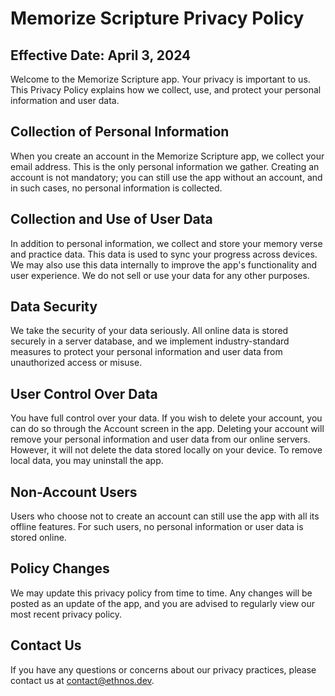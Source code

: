 # Memorize Scripture Privacy Policy

## Effective Date: April 3, 2024

Welcome to the Memorize Scripture app. Your privacy is important to us. This Privacy Policy explains how we collect, use, and protect your personal information and user data.

## Collection of Personal Information

When you create an account in the Memorize Scripture app, we collect your email address. This is the only personal information we gather. Creating an account is not mandatory; you can still use the app without an account, and in such cases, no personal information is collected.

## Collection and Use of User Data

In addition to personal information, we collect and store your memory verse and practice data. This data is used to sync your progress across devices. We may also use this data internally to improve the app's functionality and user experience. We do not sell or use your data for any other purposes.

## Data Security

We take the security of your data seriously. All online data is stored securely in a server database, and we implement industry-standard measures to protect your personal information and user data from unauthorized access or misuse.

## User Control Over Data

You have full control over your data. If you wish to delete your account, you can do so through the Account screen in the app. Deleting your account will remove your personal information and user data from our online servers. However, it will not delete the data stored locally on your device. To remove local data, you may uninstall the app.

## Non-Account Users

Users who choose not to create an account can still use the app with all its offline features. For such users, no personal information or user data is stored online.

## Policy Changes

We may update this privacy policy from time to time. Any changes will be posted as an update of the app, and you are advised to regularly view our most recent privacy policy.

## Contact Us

If you have any questions or concerns about our privacy practices, please contact us at contact@ethnos.dev.